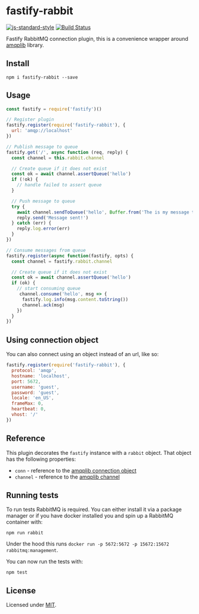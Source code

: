 # fastify-rabbit

[![js-standard-style](https://img.shields.io/badge/code%20style-standard-brightgreen.svg?style=flat)](http://standardjs.com/)
[![Build Status](https://travis-ci.org/alexvanzyl/fastify-rabbit.svg?branch=master)](https://travis-ci.org/alexvanzyl/fastify-rabbit)

Fastify RabbitMQ connection plugin, this is a convenience wrapper around [amqplib](https://github.com/squaremo/amqp.node) library.

## Install
```
npm i fastify-rabbit --save
```

## Usage
```js
const fastify = require('fastify')()

// Register plugin
fastify.register(require('fastify-rabbit'), {
  url: 'amqp://localhost'
})

// Publish message to queue
fastify.get('/', async function (req, reply) {
  const channel = this.rabbit.channel

  // Create queue if it does not exist
  const ok = await channel.assertQueue('hello')
  if (!ok) {
    // handle failed to assert queue
  }

  // Push message to queue 
  try {
    await channel.sendToQueue('hello', Buffer.from('The is my message to you...'))
    reply.send('Message sent!')
  } catch (err) {
    reply.log.error(err)
  }
})

// Consume messages from queue
fastify.register(async function(fastify, opts) {
  const channel = fastify.rabbit.channel

  // Create queue if it does not exist
  const ok = await channel.assertQueue('hello')
  if (ok) {
    // start consuming queue
     channel.consume('hello', msg => {
      fastify.log.info(msg.content.toString())
      channel.ack(msg)
    })
  }
}) 
```

## Using connection object
You can also connect using an object instead of an url, like so:
```js
fastify.register(require('fastify-rabbit'), {
  protocol: 'amqp',
  hostname: 'localhost',
  port: 5672,
  username: 'guest',
  password: 'guest',
  locale: 'en_US',
  frameMax: 0,
  heartbeat: 0,
  vhost: '/'
})
```

## Reference
This plugin decorates the `fastify` instance with a `rabbit` object. That object has the
following properties:

- `conn` - reference to the [amqplib connection object](http://www.squaremobius.net/amqp.node/channel_api.html#models)
- `channel` - reference to the [amqplib channel](http://www.squaremobius.net/amqp.node/channel_api.html#channel)

## Running tests
To run tests RabbitMQ is required. You can either install it via a package manager or if you have docker installed you and spin up a RabbitMQ container with:
```
npm run rabbit
```
Under the hood this runs `docker run -p 5672:5672 -p 15672:15672 rabbitmq:management`.

You can now run the tests with:
```
npm test
```

## License
Licensed under [MIT](./LICENSE).
